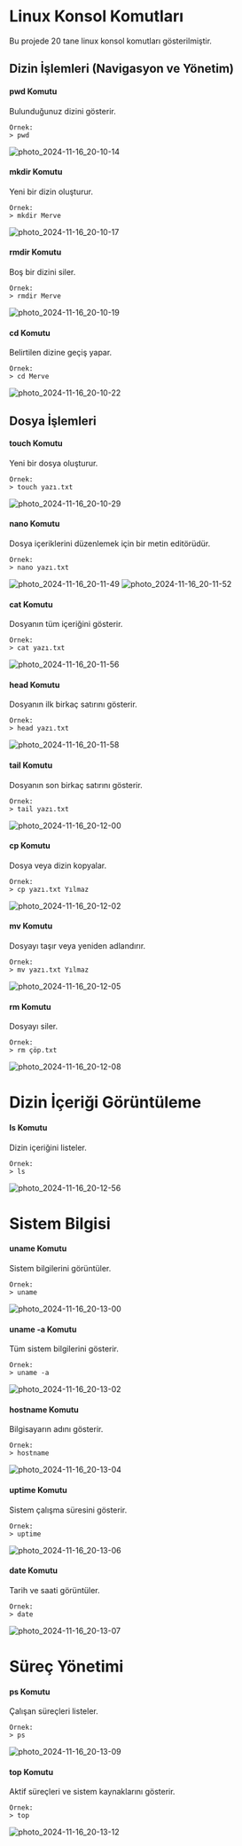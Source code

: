 # Linux Konsol Komutları
Bu projede 20 tane linux konsol komutları gösterilmiştir.

## Dizin İşlemleri (Navigasyon ve Yönetim)
#### pwd Komutu
Bulunduğunuz dizini gösterir.
```
Örnek:
> pwd
```
![photo_2024-11-16_20-10-14](https://github.com/user-attachments/assets/8aa7c6c7-100e-4b7e-9b50-1be005ae1c89)

#### mkdir Komutu
Yeni bir dizin oluşturur.
```
Örnek:
> mkdir Merve
```
![photo_2024-11-16_20-10-17](https://github.com/user-attachments/assets/c18f13b8-2e0a-4061-a20b-bb15f41b10fa)

#### rmdir Komutu
Boş bir dizini siler.
```
Örnek:
> rmdir Merve
```
![photo_2024-11-16_20-10-19](https://github.com/user-attachments/assets/c41fe030-30c2-4834-b4b0-39f7925fff2b)

#### cd Komutu
Belirtilen dizine geçiş yapar.
```
Örnek:
> cd Merve
```
![photo_2024-11-16_20-10-22](https://github.com/user-attachments/assets/7e78ddfc-9770-47fa-bd59-9959cd4946f6)

## Dosya İşlemleri
#### touch Komutu
Yeni bir dosya oluşturur.
```
Örnek:
> touch yazı.txt
```
![photo_2024-11-16_20-10-29](https://github.com/user-attachments/assets/33298860-eada-406e-8db3-11130cae3134)

#### nano Komutu
Dosya içeriklerini düzenlemek için bir metin editörüdür.
```
Örnek:
> nano yazı.txt
```
![photo_2024-11-16_20-11-49](https://github.com/user-attachments/assets/50b5a01a-89b4-411e-bd35-f901f86d869f)
![photo_2024-11-16_20-11-52](https://github.com/user-attachments/assets/6d1a5ed9-96cf-44ab-bcd8-63819ead7515)

#### cat Komutu
Dosyanın tüm içeriğini gösterir.
```
Örnek:
> cat yazı.txt
```
![photo_2024-11-16_20-11-56](https://github.com/user-attachments/assets/7f4ed43d-fb93-41de-a85c-9678dc9d5ffc)

#### head Komutu
Dosyanın ilk birkaç satırını gösterir.
```
Örnek:
> head yazı.txt
```
![photo_2024-11-16_20-11-58](https://github.com/user-attachments/assets/5ece7bbe-e8ba-4b7a-8c59-2d3a8901d082)

#### tail Komutu
Dosyanın son birkaç satırını gösterir.
```
Örnek:
> tail yazı.txt
```
![photo_2024-11-16_20-12-00](https://github.com/user-attachments/assets/5ced2ba0-dd99-482e-971e-dc45fa56cd5e)

#### cp Komutu
Dosya veya dizin kopyalar.
```
Örnek:
> cp yazı.txt Yılmaz
```
![photo_2024-11-16_20-12-02](https://github.com/user-attachments/assets/5cb9a85a-6fde-4aef-a786-5536c8e2dd13)

#### mv Komutu
Dosyayı taşır veya yeniden adlandırır.
```
Örnek:
> mv yazı.txt Yılmaz
```
![photo_2024-11-16_20-12-05](https://github.com/user-attachments/assets/ddea000a-c490-47f5-9116-c7e44ea98e07)

#### rm Komutu
Dosyayı siler.
```
Örnek:
> rm çöp.txt
```
![photo_2024-11-16_20-12-08](https://github.com/user-attachments/assets/0eb63331-a3b9-4ffa-a127-d7b0e5c92ba5)

# Dizin İçeriği Görüntüleme
#### ls Komutu
Dizin içeriğini listeler.
```
Örnek:
> ls
```
![photo_2024-11-16_20-12-56](https://github.com/user-attachments/assets/962e682d-b618-4893-88c7-705ce6eed92b)

# Sistem Bilgisi
#### uname Komutu
Sistem bilgilerini görüntüler.
```
Örnek:
> uname
```
![photo_2024-11-16_20-13-00](https://github.com/user-attachments/assets/c1071289-50c6-4223-9812-0decb8a01ea8)

#### uname -a Komutu
Tüm sistem bilgilerini gösterir.
```
Örnek:
> uname -a
```
![photo_2024-11-16_20-13-02](https://github.com/user-attachments/assets/3d53a9b8-7d26-466d-ac91-013044dcf94b)

#### hostname Komutu
Bilgisayarın adını gösterir.
```
Örnek:
> hostname
```
![photo_2024-11-16_20-13-04](https://github.com/user-attachments/assets/5b4237e6-00b5-480f-bc47-60d7f506950a)

#### uptime Komutu
Sistem çalışma süresini gösterir.
```
Örnek:
> uptime
```
![photo_2024-11-16_20-13-06](https://github.com/user-attachments/assets/14b46505-6f20-4f07-aca2-89d426f7203b)

#### date Komutu
Tarih ve saati görüntüler.
```
Örnek:
> date
```
![photo_2024-11-16_20-13-07](https://github.com/user-attachments/assets/7c8c746d-0387-447b-b792-e26140209bd2)

# Süreç Yönetimi
#### ps Komutu
Çalışan süreçleri listeler.
```
Örnek:
> ps
```
![photo_2024-11-16_20-13-09](https://github.com/user-attachments/assets/6cd97459-ac70-447c-8ca2-3f92932dd93e)

#### top Komutu
Aktif süreçleri ve sistem kaynaklarını gösterir.
```
Örnek:
> top
```
![photo_2024-11-16_20-13-12](https://github.com/user-attachments/assets/d6a47f9b-e85c-4014-8f45-33bb5115585b)
